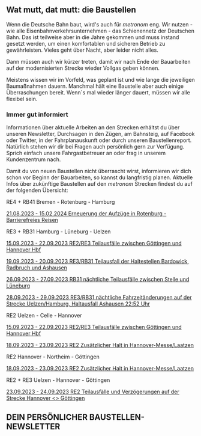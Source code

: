 Wat mutt, dat mutt: die Baustellen
----------

Wenn die Deutsche Bahn baut, wird's auch für *metronom* eng.
Wir nutzen - wie alle Eisenbahnverkehrsunternehmen - das Schienennetz der Deutschen Bahn. Das ist teilweise aber in die Jahre gekommen und muss instand gesetzt werden, um einen komfortablen und sicheren Betrieb zu gewährleisten. Vieles geht über Nacht, aber leider nicht alles.

Dann müssen auch wir kürzer treten, damit wir nach Ende der Bauarbeiten auf der modernisierten Strecke wieder Vollgas geben können.

Meistens wissen wir im Vorfeld, was geplant ist und wie lange die jeweiligen Baumaßnahmen dauern. Manchmal hält eine Baustelle aber auch einige Überraschungen bereit. Wenn´s mal wieder länger dauert, müssen wir alle flexibel sein.

### Immer gut informiert ###

Informationen über aktuelle Arbeiten an den Strecken erhältst du über unseren Newsletter, Durchsagen in den Zügen, am Bahnsteig, auf Facebook oder Twitter, in der Fahrplanauskunft oder durch unseren Baustellenreport. Natürlich stehen wir dir bei Fragen auch persönlich gern zur Verfügung. Sprich einfach unsere Fahrgastbetreuer an oder frag in unserem Kundenzentrum nach.

Damit du von neuen Baustellen nicht überrascht wirst, informieren wir dich schon vor Beginn der Bauarbeiten, so kannst du langfristig planen. Aktuelle Infos über zukünftige Baustellen auf den *metronom* Strecken findest du auf der folgenden Übersicht:

RE4 + RB41 Bremen - Rotenburg - Hamburg

[21.08.2023 - 15.02.2024 Erneuerung der Aufzüge in Rotenburg - Barrierefreies Reisen](https://www.der-metronom.de/baustellen/erneuerung-der-aufzuege-in-rotenburg-barrierefreies-reisen/)

RE3 + RB31 Hamburg - Lüneburg - Uelzen

[15.09.2023 - 22.09.2023 RE2/RE3 Teilausfälle zwischen Göttingen und Hannover Hbf](https://www.der-metronom.de/baustellen/re2-re3-ersatzfahrten-zwischen-goettingen-und-hannover/)

[19.09.2023 - 20.09.2023 RE3/RB31 Teilausfall der Haltestellen Bardowick, Radbruch und Ashausen](https://www.der-metronom.de/baustellen/re3-rb31-teilausfall-der-haltestellen-bardowick-radbruch-und-ashausen-in-der-nacht-19-20-09-2023/)

[26.09.2023 - 27.09.2023 RB31 nächtliche Teilausfälle zwischen Stelle und Lüneburg](https://www.der-metronom.de/baustellen/rb31-naechtliche-teilausfaelle-zwischen-stelle-lueneburg/)

[28.09.2023 - 29.09.2023 RE3/RB31 nächtliche Fahrzeitänderungen auf der Strecke Uelzen/Hamburg, Haltausfall Ashausen 22:52 Uhr](https://www.der-metronom.de/baustellen/re3-rb31-naechtliche-fahrzeitaenderung-dreier-verbindungen-ab-bis-uelzen-und-hamburg/)

RE2 Uelzen - Celle - Hannover

[15.09.2023 - 22.09.2023 RE2/RE3 Teilausfälle zwischen Göttingen und Hannover Hbf](https://www.der-metronom.de/baustellen/re2-re3-ersatzfahrten-zwischen-goettingen-und-hannover/)

[18.09.2023 - 23.09.2023 RE2 Zusätzlicher Halt in Hannover-Messe/Laatzen](https://www.der-metronom.de/baustellen/re2-zusaetzlicher-halt-in-hannover-messe-laatzen/)

RE2 Hannover - Northeim - Göttingen

[18.09.2023 - 23.09.2023 RE2 Zusätzlicher Halt in Hannover-Messe/Laatzen](https://www.der-metronom.de/baustellen/re2-zusaetzlicher-halt-in-hannover-messe-laatzen/)

RE2 + RE3 Uelzen - Hannover - Göttingen

[23.09.2023 - 24.09.2023 RE2 Teilausfälle und Verzögerungen auf der Strecke Hannover \<\> Göttingen](https://www.der-metronom.de/baustellen/re2-re3-teilausfaelle-der-strecken-uelzen-hannover-goettingen/)

DEIN PERSÖNLICHER BAUSTELLEN-NEWSLETTER
----------
